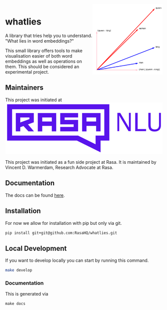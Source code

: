 <img src="docs/logo.png" width=225 height=225 align="right">

# whatlies 

A library that tries help you to understand. "What lies in word embeddings?"

This small library   offers tools to make visualisation easier of both
word embeddings as well as operations on them. This should be considered
an experimental project. 

## Maintainers

This project was initiated at [![](docs/rasa.png)](https://rasa.com)

This project was initiated as a fun side project at Rasa. 
It is maintained by Vincent D. Warmerdam, Research Advocate at Rasa.

## Documentation 

The docs can be found [here](https://rasahq.github.io/whatlies/).

## Installation 

For now we allow for installation with pip but only via git.

```bash
pip install git+git@github.com:RasaHQ/whatlies.git
```

## Local Development

If you want to develop locally you can start by running this command. 

```bash
make develop
```

### Documentation 

This is generated via

```
make docs
```